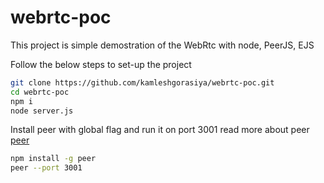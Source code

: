 # webrtc-poc
This project is simple demostration of the WebRtc with node, PeerJS, EJS 

Follow the below steps to set-up the project
```sh
git clone https://github.com/kamleshgorasiya/webrtc-poc.git
cd webrtc-poc
npm i
node server.js
```
Install peer with global flag  and run it on port 3001
read more about peer [peer](https://peerjs.com/)
```sh
npm install -g peer 
peer --port 3001
```
